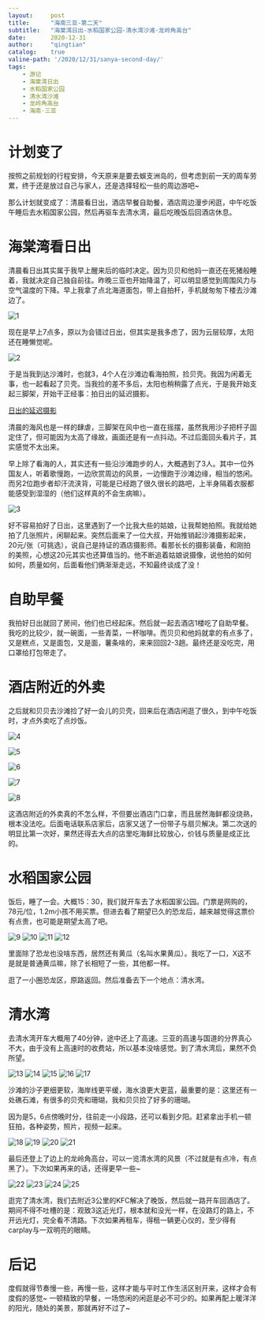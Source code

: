 ```yaml
---
layout:     post
title:      "海南三亚-第二天"
subtitle:   "海棠湾日出-水稻国家公园-清水湾沙滩-龙岭角高台"
date:       2020-12-31
author:     "qingtian"
catalog:    true
valine-path: '/2020/12/31/sanya-second-day/'
tags:
    - 游记
    - 海棠湾日出
    - 水稻国家公园
    - 清水湾沙滩
    - 龙岭角高台
    - 海南·三亚
---
```


# 计划变了

按照之前规划的行程安排，今天原来是要去蜈支洲岛的，但考虑到前一天的周车劳累，终于还是放过自己与家人，还是选择轻松一些的周边游吧~ 

那么计划就变成了：清晨看日出，酒店早餐自助餐，酒店周边漫步闲逛，中午吃饭午睡后去水稻国家公园，然后再驱车去清水湾，最后吃晚饭后回酒店休息。

# 海棠湾看日出

清晨看日出其实属于我早上醒来后的临时决定。因为贝贝和他妈一直还在死猪般睡着，我就决定自己独自前往。昨晚三亚也开始降温了，可以明显感觉到周围风力与空气温度的下降。早上我拿了点北海道面包，带上自拍杆，手机就匆匆下楼去沙滩边了。

![1](/img/20201231/1.jpeg)

现在是早上7点多，原以为会错过日出，但其实是我多虑了，因为云层较厚，太阳还在睡懒觉呢。

![2](/img/20201231/2.jpeg)


于是当我到达沙滩时，也就3，4个人在沙滩边看海拍照，捡贝壳。我因为闲着无事，也一起看起了贝壳。当我捡的差不多后，太阳也稍稍露了点光，于是我开始支起三脚架，开始干正经事：拍日出的延迟摄影。

[日出的延迟摄影](/img/20201231/1.mp4)

清晨的海风也是一样的肆虐，三脚架在风中也一直在摇摆，虽然我用沙子把杆子固定住了，但可能因为太高了缘故，画面还是有一点抖动。不过后面回头看片子，其实感觉不太出来。

早上除了看海的人，其实还有一些沿沙滩跑步的人，大概遇到了3人。其中一位外国友人，听着歌慢跑，一边欣赏周边的风景，一边慢跑于沙滩边缘，相当的悠闲。而另2位跑步者却汗流浃背，可能是已经跑了很久很长的路吧，上半身隔着衣服都能感受到湿湿的（他们这样真的不会生病嘛）。

![3](/img/20201231/3.jpeg)

好不容易拍好了日出，这里遇到了一个比我大些的姑娘，让我帮她拍照。我就给她拍了几张照片，闲聊起来。突然后面来了一位大叔，开始推销起沙滩摄影起来，20元/张（可挑选），说自己是持证的酒店摄影师。看那长长的摄影装备，和刚拍的美照，心想这20元其实也还算值当的。他不断追着姑娘说摄像，说他拍的如何如何，质量如何，后面看他们俩渐渐走远，不知最终谈成了没！

# 自助早餐

我拍好日出就回了房间，他们也已经起床。然后就一起去酒店1楼吃了自助早餐。我吃的比较少，就一碗面，一些青菜，一杯咖啡。而贝贝和他妈就拿的有点多了，又是糕点，又是面包，又是面，薯条啥的，来来回回2-3趟。最终还是没吃完，用口罩给打包带走了。

# 酒店附近的外卖

之后就和贝贝去沙滩捡了好一会儿的贝壳，回来后在酒店闲逛了很久，到中午吃饭时，才点外卖吃了点炒饭。


![4](/img/20201231/4.jpeg)

![5](/img/20201231/5.jpeg)

![6](/img/20201231/6.jpeg)

![7](/img/20201231/7.jpeg)

![8](/img/20201231/8.jpeg)


这酒店附近的外卖真的不怎么样，不但要出酒店门口拿，而且居然海鲜都没烧熟，根本没法吃。后面电话联系店家后，店家又送了一份带子与扇贝解决。第二次送的明显比第一次好，果然还得去大点的店里吃海鲜比较放心，价钱与质量是成正比的。

# 水稻国家公园

饭后，睡了一会。大概15：30，我们就开车去了水稻国家公园。门票是网购的，78元/位，1.2m小孩不用买票。但进去看了期望已久的恐龙后，越来越觉得这票价有点贵，也可能是期望太高了吧。 

![9](/img/20201231/9.jpeg)
![10](/img/20201231/10.jpeg)
![11](/img/20201231/11.jpeg)
![12](/img/20201231/12.jpeg)

里面除了恐龙也没啥东西，居然还有黄瓜（名叫水果黄瓜）。我吃了一口，X这不是就是普通黄瓜嘛，除了长相短了一些，其他都一样。

逛了一小圈恐龙区，原路返回。然后准备去下一个地点：清水湾。

# 清水湾

去清水湾开车大概用了40分钟，途中还上了高速。三亚的高速与国道的分界真心不大，由于没有上高速时的收费站，所以基本没啥感觉。到了清水湾后，果然不负所望。

![13](/img/20201231/13.jpeg)
![14](/img/20201231/14.jpeg)
![15](/img/20201231/15.jpeg)
![16](/img/20201231/16.jpeg)
![17](/img/20201231/17.jpeg)


沙滩的沙子更细更软，海岸线更平缓，海水浪更大更蓝，最重要的是：这里还有一处礁石滩，有很多的贝壳和珊瑚，我和贝贝捡了好多的珊瑚。

因为是5，6点傍晚时分，往前走一小段路，还可以看到夕阳。赶紧拿出手机一顿狂拍，各种姿势，照片，视频一起来。

![18](/img/20201231/18.jpeg)
![19](/img/20201231/19.jpeg)
![20](/img/20201231/20.jpeg)
![21](/img/20201231/21.jpeg)

最后还登上了边上的龙岭角高台，可以一览清水湾的风景（不过就是有点冷，有点黑了）。下次如果再来的话，还得更早一些~ 

![22](/img/20201231/22.jpeg)
![23](/img/20201231/23.jpeg)
![24](/img/20201231/24.jpeg)
![25](/img/20201231/25.jpeg)


逛完了清水湾，我们去附近3公里的KFC解决了晚饭，然后就一路开车回酒店了。期间不得不吐槽的是：观致3这近光灯，根本就和没光一样，在没路灯的路上，不开远光灯，完全看不清路。下次如果再租车，得租一辆更心仪的，至少得有carplay与一双明亮的眼睛。

# 后记

度假就得节奏慢一些，再慢一些，这样才能与平时工作生活区别开来，这样才会有度假的感觉~ 一顿精致的早餐，一场悠闲的闲逛是必不可少的。如果再配上暖洋洋的阳光，随处的美景，那就再好不过了~